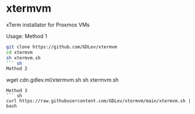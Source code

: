 # xtermvm
xTerm installator for Proxmox VMs

Usage:
Method 1
``` sh
git clone https://github.com/GDLev/xtermvm
cd xtermvm
sh xtermvm.sh
``` sh
Method 2
```
wget cdn.gdlev.ml/xtermvm.sh 
sh xtermvm.sh
```
Method 3
``` sh
curl https://raw.githubusercontent.com/GDLev/xtermvm/main/xtermvm.sh | bash
```
